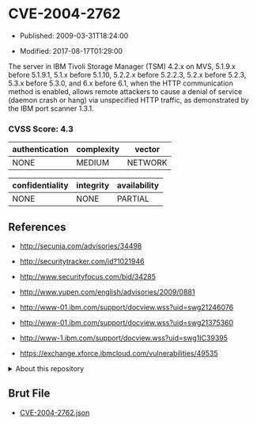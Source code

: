 # CVE-2004-2762

- Published: 2009-03-31T18:24:00

- Modified: 2017-08-17T01:29:00

The server in IBM Tivoli Storage Manager (TSM) 4.2.x on MVS, 5.1.9.x before 5.1.9.1, 5.1.x before 5.1.10, 5.2.2.x before 5.2.2.3, 5.2.x before 5.2.3, 5.3.x before 5.3.0, and 6.x before 6.1, when the HTTP communication method is enabled, allows remote attackers to cause a denial of service (daemon crash or hang) via unspecified HTTP traffic, as demonstrated by the IBM port scanner 1.3.1.

### CVSS Score: **4.3**

| authentication | complexity | vector |
| --- | --- | --- |
| NONE | MEDIUM | NETWORK |

| confidentiality | integrity | availability |
| --- | --- | --- |
| NONE | NONE | PARTIAL |

## References

* http://secunia.com/advisories/34498

* http://securitytracker.com/id?1021946

* http://www.securityfocus.com/bid/34285

* http://www.vupen.com/english/advisories/2009/0881

* http://www-01.ibm.com/support/docview.wss?uid=swg21246076

* http://www-01.ibm.com/support/docview.wss?uid=swg21375360

* http://www-1.ibm.com/support/docview.wss?uid=swg1IC39395

* https://exchange.xforce.ibmcloud.com/vulnerabilities/49535

<details>
<summary>About this repository</summary> 

  This repository is part of the project [Live Hack CVE](https://github.com/Live-Hack-CVE). Main website can be found [www.live-hack.org](https://www.live-hack.org) 
  
  Made by [Sn0wAlice](https://github.com/Sn0wAlice) for the people that care about security and need to have a feed of the latest CVEs. Hope you enjoy it, don't forget to star the repo and follow me on [Twitter](https://twitter.com/Sn0wAlice) and [Github](https://github.com/Sn0wAlice). And that is my [personnal website](https://www.alice-snow.me/)

  - [Home Page](https://github.com/Live-Hack-CVE)
  - [Framework](https://github.com/Live-Hack-CVE/cve-framework)
  - [CVE database](https://github.com/Live-Hack-CVE/full_database)
  - [Changelog](https://github.com/Live-Hack-CVE/Changelog)
</details>

## Brut File

* [CVE-2004-2762.json](https://raw.githubusercontent.com/Live-Hack-CVE/full_database/main/cves/2004/CVE-2004-2762.json)

